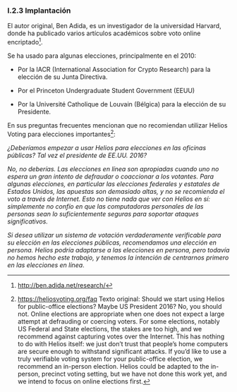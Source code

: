 ### I.2.3 Implantación

El autor original, Ben Adida, es un investigador de la universidad Harvard, donde ha publicado varios artículos académicos sobre voto online encriptado[^1]. 

Se ha usado para algunas elecciones, principalmente en el 2010: 

* Por la IACR (International Association for Crypto Research) para la elección de su Junta Directiva. 

* Por el Princeton Undergraduate Student Government (EEUU) 

* Por la Université Catholique de Louvain (Bélgica) para la elección de su Presidente.

En sus preguntas frecuentes mencionan que no recomiendan utilizar Helios Voting para elecciones importantes[^2]:

*¿Deberíamos empezar a usar Helios para elecciones en las oficinas públicas? Tal vez el presidente de EE.UU. 2016?*

*No, no deberías. Las elecciones en línea son apropiadas cuando uno no espera un gran intento de defraudar o coaccionar a los votantes. Para algunas elecciones, en particular las elecciones federales y estatales de Estados Unidos, las apuestas son demasiado altas, y no se recomienda el voto a través de Internet. Esto no tiene nada que ver con Helios en sí: simplemente no confío en que las computadoras personales de las personas sean lo suficientemente seguras para soportar ataques significativos.*

*Si desea utilizar un sistema de votación verdaderamente verificable para su elección en las elecciones públicas, recomendamos una elección en persona. Helios podría adaptarse a las elecciones en persona, pero todavía no hemos hecho este trabajo, y tenemos la intención de centrarnos primero en las elecciones en línea*.


[^1]: http://ben.adida.net/research/
[^2]: https://heliosvoting.org/faq 
Texto original: 
Should we start using Helios for public-office elections? Maybe US President 2016?
No, you should not. Online elections are appropriate when one does not expect a large attempt at defrauding or coercing voters. For some elections, notably US Federal and State elections, the stakes are too high, and we recommend against capturing votes over the Internet. This has nothing to do with Helios itself: we just don’t trust that people’s home computers are secure enough to withstand significant attacks.
If you’d like to use a truly verifiable voting system for your public-office election, we recommend an in-person election. Helios could be adapted to the in-person, precinct voting setting, but we have not done this work yet, and we intend to focus on online elections first.

